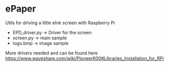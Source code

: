 ePaper
========
Utils for driving a little eInk screen with Raspberry Pi  

 * EPD_driver.py  -> Driver for the screen
 * screen.py   ->  main sample
 * logo.bmp  -> image sample
 
More drivers needed and can be found here https://www.waveshare.com/wiki/Pioneer600#Libraries_Installation_for_RPi
